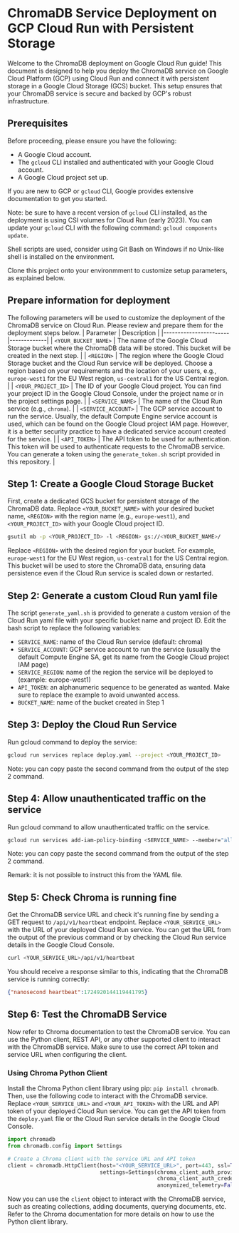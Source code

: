 # ChromaDB Service Deployment on GCP Cloud Run with Persistent Storage

Welcome to the ChromaDB deployment on Google Cloud Run guide! This document is designed to help you deploy the ChromaDB service on Google Cloud Platform (GCP) using Cloud Run and connect it with persistent storage in a Google Cloud Storage (GCS) bucket. This setup ensures that your ChromaDB service is secure and backed by GCP's robust infrastructure.


## Prerequisites

Before proceeding, please ensure you have the following:

- A Google Cloud account.
- The `gcloud` CLI installed and authenticated with your Google Cloud account.
- A Google Cloud project set up.

If you are new to GCP or `gcloud` CLI, Google provides extensive documentation to get you started.

Note: be sure to have a recent version of `gcloud` CLI installed, as the deployment is using CSI volumes for Cloud Run (early 2023). You can update your `gcloud` CLI with the following command: `gcloud components update`.

Shell scripts are used, consider using Git Bash on Windows if no Unix-like shell is installed on the environment.

Clone this project onto your environmment to customize setup parameters, as explained below.


## Prepare information for deployment

The following parameters will be used to customize the deployment of the ChromaDB service on Cloud Run. Please review and prepare them for the deployment steps below.
| Parameter             | Description |
|-----------------------|-------------|
| `<YOUR_BUCKET_NAME>`  | The name of the Google Cloud Storage bucket where the ChromaDB data will be stored. This bucket will be created in the next step. |
| `<REGION>`            | The region where the Google Cloud Storage bucket and the Cloud Run service will be deployed. Choose a region based on your requirements and the location of your users, e.g., `europe-west1` for the EU West region, `us-central1` for the US Central region. |
| `<YOUR_PROJECT_ID>`   | The ID of your Google Cloud project. You can find your project ID in the Google Cloud Console, under the project name or in the project settings page. |
| `<SERVICE_NAME>`      | The name of the Cloud Run service (e.g., `chroma`). |
| `<SERVICE_ACCOUNT>`   | The GCP service account to run the service. Usually, the default Compute Engine service account is used, which can be found on the Google Cloud project IAM page. However, it is a better security practice to have a dedicated service account created for the service. |
| `<API_TOKEN>`         | The API token to be used for authentication. This token will be used to authenticate requests to the ChromaDB service. You can generate a token using the `generate_token.sh` script provided in this repository. |


## Step 1: Create a Google Cloud Storage Bucket

First, create a dedicated GCS bucket for persistent storage of the ChromaDB data. Replace `<YOUR_BUCKET_NAME>` with your desired bucket name, `<REGION>` with the region name (e.g., `europe-west1`), and `<YOUR_PROJECT_ID>` with your Google Cloud project ID.

```bash
gsutil mb -p <YOUR_PROJECT_ID> -l <REGION> gs://<YOUR_BUCKET_NAME>/
```

Replace `<REGION>` with the desired region for your bucket. For example, `europe-west1` for the EU West region, `us-central1` for the US Central region. This bucket will be used to store the ChromaDB data, ensuring data persistence even if the Cloud Run service is scaled down or restarted.


## Step 2: Generate a custom Cloud Run yaml file

The script `generate_yaml.sh` is provided to generate a custom version of the Cloud Run yaml file with your specific bucket name and project ID. Edit the bash script to replace the following variables:
- `SERVICE_NAME`: name of the Cloud Run service (default: chroma)
- `SERVICE_ACCOUNT`: GCP service account to run the service (usually the default Compute Engine SA, get its name from the Google Cloud project IAM page)
- `SERVICE_REGION`: name of the region the service will be deployed to (example: europe-west1)
- `API_TOKEN`: an alphanumeric sequence to be generated as wanted. Make sure to replace the example to avoid unwanted access.
- `BUCKET_NAME`: name of the bucket created in Step 1


## Step 3: Deploy the Cloud Run Service

Run gcloud command to deploy the service:
```bash
gcloud run services replace deploy.yaml --project <YOUR_PROJECT_ID>
```
Note: you can copy paste the second command from the output of the step 2 command.


## Step 4: Allow unauthenticated traffic on the service

Run gcloud command to allow unauthenticated traffic on the service.
```bash
gcloud run services add-iam-policy-binding <SERVICE_NAME> --member="allUsers" --role="roles/run.invoker" --region=<REGION> --project=<YOUR_PROJECT_ID>
```
Note: you can copy paste the second command from the output of the step 2 command.

Remark: it is not possible to instruct this from the YAML file.


## Step 5: Check Chroma is running fine

Get the ChromaDB service URL and check it's running fine by sending a GET request to `/api/v1/heartbeat` endpoint. Replace `<YOUR_SERVICE_URL>` with the URL of your deployed Cloud Run service. You can get the URL from the output of the previous command or by checking the Cloud Run service details in the Google Cloud Console.

```bash
curl <YOUR_SERVICE_URL>/api/v1/heartbeat
```

You should receive a response similar to this, indicating that the ChromaDB service is running correctly:
```json
{"nanosecond heartbeat":1724920144119441795}
```


## Step 6: Test the ChromaDB Service

Now refer to Chroma documentation to test the ChromaDB service. You can use the Python client, REST API, or any other supported client to interact with the ChromaDB service. Make sure to use the correct API token and service URL when configuring the client.

### Using Chroma Python Client

Install the Chroma Python client library using pip: `pip install chromadb`. Then, use the following code to interact with the ChromaDB service. Replace `<YOUR_SERVICE_URL>` and `<YOUR_API_TOKEN>` with the URL and API token of your deployed Cloud Run service. You can get the API token from the `deploy.yaml` file or the Cloud Run service details in the Google Cloud Console.

```python	
import chromadb
from chromadb.config import Settings

# Create a Chroma client with the service URL and API token
client = chromadb.HttpClient(host="<YOUR_SERVICE_URL>", port=443, ssl=True,
                             settings=Settings(chroma_client_auth_provider="chromadb.auth.token_authn.TokenAuthClientProvider",
                                               chroma_client_auth_credentials="abcdefghijklmnopqrstuvwxyz",
                                               anonymized_telemetry=False))
```

Now you can use the `client` object to interact with the ChromaDB service, such as creating collections, adding documents, querying documents, etc. Refer to the Chroma documentation for more details on how to use the Python client library.